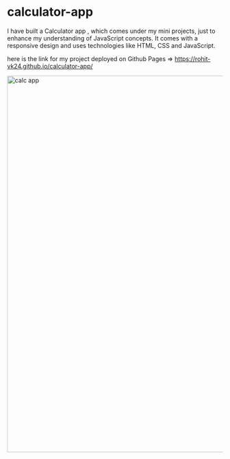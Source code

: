 # calculator-app
I have built a Calculator app , which comes under my mini projects, just to enhance my understanding of JavaScript concepts. It comes with a responsive design and uses technologies like HTML, CSS and JavaScript.

here is the link for my project deployed on Github Pages =>  https://rohit-vk24.github.io/calculator-app/

<img width="878" alt="calc app" src="https://github.com/Rohit-Vk24/calculator-app/assets/119065837/9901675d-8e51-43cf-8733-d64cecba2f9b">
